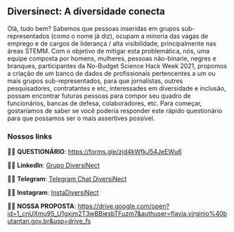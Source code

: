 ## **Diversinect: A diversidade conecta**

Olá, tudo bem?
Sabemos que pessoas inseridas em grupos sub-representados (como o nome já diz), ocupam a minoria das vagas de emprego e de cargos de liderança / alta visibilidade, principalmente nas áreas STEMM.
Com o objetivo de mitigar esta problemática, nós, uma equipe composta por homens, mulheres, pessoas não-binarie, negres e branques, participantes da No-Budget Science Hack Week 2021, propomos a criação de um banco de dados de profissionais pertencentes a um ou mais grupos sub-representados, para que jornalistas, outres pesquisadores, contratantes e etc, interessades em diversidade e inclusão, possam encontrar futuras pessoas para compor seu quadro de funcionários, bancas de defesa, colaboradores, etc.
Para começar, gostaríamos de saber se você poderia responder este rápido questionário para que possamos ser o mais assertives possível.

### Nossos links 

🏳️‍🌈  __QUESTIONÁRIO__: https://forms.gle/zjd4kWfkJ54JeEWu6


🏳️‍🌈  __Linkedln__: [Grupo DiversiNect](https://www.linkedin.com/groups/9081488/) 
 
 
🏳️‍🌈 __Telegram__: [Telegram Chat DiversiNect](https://t.me/diversinectchat) 
 
 
🏳️‍🌈 __Instagram__: [InstaDiversiNect](https://www.instagram.com/diversinect/)


🏳️‍🌈 __NOSSA PROPOSTA__: https://drive.google.com/open?id=1_cnUXmu95_U1gxim2T3wBBiesbTFuzm7&authuser=flavia.virginio%40butantan.gov.br&usp=drive_fs

